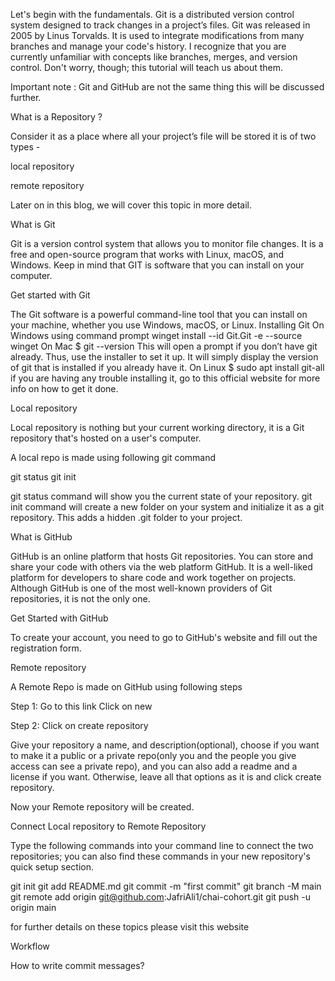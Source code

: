 Let's begin with the fundamentals. Git is a distributed version control system designed to track changes in a project’s files. Git was released in 2005 by Linus Torvalds. It is used to integrate modifications from many branches and manage your code's history. I recognize that you are currently unfamiliar with concepts like branches, merges, and version control. Don't worry, though; this tutorial will teach us about them.

Important note : Git and GitHub are not the same thing this will be discussed further.

What is a Repository ?

Consider it as a place where all your project’s file will be stored it is of two types -

local repository

remote repository

Later on in this blog, we will cover this topic in more detail.

What is Git

Git is a version control system that allows you to monitor file changes. It is a free and open-source program that works with Linux, macOS, and Windows. Keep in mind that GIT is software that you can install on your computer.

Get started with Git

The Git software is a powerful command-line tool that you can install on your machine, whether you use Windows, macOS, or Linux.
Installing Git
On Windows using command prompt
winget install --id Git.Git -e --source winget
On Mac
$ git --version
This will open a prompt if you don’t have git already. Thus, use the installer to set it up. It will simply display the version of git that is installed if you already have it.
On Linux
$ sudo apt install git-all
if you are having any trouble installing it, go to this official website for more info on how to get it done.

Local repository

Local repository is nothing but your current working directory, it is a Git repository that's hosted on a user's computer.

A local repo is made using following git command

git status
git init

git status command will show you the current state of your repository. git init command will create a new folder on your system and initialize it as a git repository. This adds a hidden .git folder to your project.

What is GitHub

GitHub is an online platform that hosts Git repositories. You can store and share your code with others via the web platform GitHub. It is a well-liked platform for developers to share code and work together on projects. Although GitHub is one of the most well-known providers of Git repositories, it is not the only one.

Get Started with GitHub

To create your account, you need to go to GitHub's website and fill out the registration form.

Remote repository

A Remote Repo is made on GitHub using following steps

Step 1: Go to this link Click on new

Step 2: Click on create repository

Give your repository a name, and description(optional), choose if you want to make it a public or a private repo(only you and the people you give access can see a private repo), and you can also add a readme and a license if you want. Otherwise, leave all that options as it is and click create repository.

Now your Remote repository will be created.

Connect Local repository to Remote Repository

Type the following commands into your command line to connect the two repositories; you can also find these commands in your new repository's quick setup section.

git init
git add README.md
git commit -m "first commit"
git branch -M main
git remote add origin git@github.com:JafriAli1/chai-cohort.git
git push -u origin main

for further details on these topics please visit this website

Workflow

How to write commit messages?